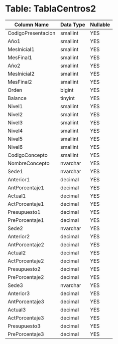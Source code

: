 # Table: TablaCentros2

| Column Name | Data Type | Nullable |
|-------------|-----------|----------|
| CodigoPresentacion | smallint | YES |
| Año1 | smallint | YES |
| MesInicial1 | smallint | YES |
| MesFinal1 | smallint | YES |
| Año2 | smallint | YES |
| MesInicial2 | smallint | YES |
| MesFinal2 | smallint | YES |
| Orden | bigint | YES |
| Balance | tinyint | YES |
| Nivel1 | smallint | YES |
| Nivel2 | smallint | YES |
| Nivel3 | smallint | YES |
| Nivel4 | smallint | YES |
| Nivel5 | smallint | YES |
| Nivel6 | smallint | YES |
| CodigoConcepto | smallint | YES |
| NombreConcepto | nvarchar | YES |
| Sede1 | nvarchar | YES |
| Anterior1 | decimal | YES |
| AntPorcentaje1 | decimal | YES |
| Actual1 | decimal | YES |
| ActPorcentaje1 | decimal | YES |
| Presupuesto1 | decimal | YES |
| PrePorcentaje1 | decimal | YES |
| Sede2 | nvarchar | YES |
| Anterior2 | decimal | YES |
| AntPorcentaje2 | decimal | YES |
| Actual2 | decimal | YES |
| ActPorcentaje2 | decimal | YES |
| Presupuesto2 | decimal | YES |
| PrePorcentaje2 | decimal | YES |
| Sede3 | nvarchar | YES |
| Anterior3 | decimal | YES |
| AntPorcentaje3 | decimal | YES |
| Actual3 | decimal | YES |
| ActPorcentaje3 | decimal | YES |
| Presupuesto3 | decimal | YES |
| PrePorcentaje3 | decimal | YES |

